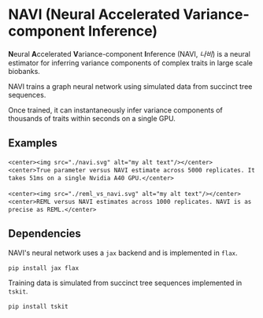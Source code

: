 # NAVI (Neural Accelerated Variance-component Inference)

**N**eural **A**ccelerated **V**ariance-component **I**nference (NAVI, _나비_) is a neural estimator for inferring variance components of complex traits in large scale biobanks.

NAVI trains a graph neural network using simulated data from succinct tree sequences.

Once trained, it can instantaneously infer variance components of thousands of traits within seconds on a single GPU.

## Examples
	<center><img src="./navi.svg" alt="my alt text"/></center>
	<center>True parameter versus NAVI estimate across 5000 replicates. It takes 51ms on a single Nvidia A40 GPU.</center>

	<center><img src="./reml_vs_navi.svg" alt="my alt text"/></center>
	<center>REML versus NAVI estimates across 1000 replicates. NAVI is as precise as REML.</center>


## Dependencies

NAVI's neural network uses a `jax` backend and is implemented in `flax`.
```bash
pip install jax flax
```

Training data is simulated from succinct tree sequences implemented in `tskit`.
```bash
pip install tskit
```
